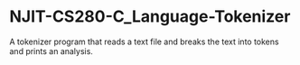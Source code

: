 # NJIT-CS280-C_Language-Tokenizer
A tokenizer program that reads a text file and breaks the text into tokens and prints an analysis.
